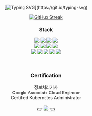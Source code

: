 <div align="center">


  [![Typing SVG](https://readme-typing-svg.herokuapp.com?font=Shrikhand&color=%23000000&size=30&center=true&vCenter=true&height=50&lines=Hi+there%2C+I'm+Eunyoung!)](https://git.io/typing-svg)

  [![GitHub Streak](https://github-readme-streak-stats.herokuapp.com?user=eunyooung&theme=graywhite&date_format=M%20j%5B%2C%20Y%5D)](https://git.io/streak-stats)

  ### **Stack**  
  <img src="https://img.shields.io/badge/Java-007396?style=flat&logo=Java&logoColor=white"/> 
  <img src="https://img.shields.io/badge/SpringBoot-6DB33F?style=flat&logo=SpringBoot&logoColor=white"/> 
  <img src="https://img.shields.io/badge/Oracle-F80000?style=flat&logo=Oracle&logoColor=white"/> 
  <img src="https://img.shields.io/badge/MySQL-4479A1?style=flat&logo=MySQL&logoColor=white"/>
  <br>
  <img src="https://img.shields.io/badge/Python-3776AB?style=flat&logo=python&logoColor=white"/> 
  <img src="https://img.shields.io/badge/C++-00599C?style=flat&logo=cplusplus&logoColor=white"/> 
  <img src="https://img.shields.io/badge/Kubernetes-326CE5?style=flat&logo=Kubernetes&logoColor=white"/> 
  <img src="https://img.shields.io/badge/Amazon AWS-232F3E?style=flat&logo=Amazon AWS&logoColor=white"/> 
  <br>
  <img src="https://img.shields.io/badge/GitLab-FC6D26?style=flat&logo=GitLab&logoColor=white"/> 
  <img src="https://img.shields.io/badge/Github-181717?style=flat&logo=github&logoColor=white"/> 
  <img src="https://img.shields.io/badge/Jira-0052CC?style=flat&logo=Jira&logoColor=white"/> 
  <img src="https://img.shields.io/badge/Confluence-172B4D?style=flat&logo=Confluence&logoColor=white"/> 
  <img src="https://img.shields.io/badge/Eclipse IDE-2C2255?style=flat&logo=Eclipse IDE&logoColor=white"/> 
  <br>
  <br>
  <br>
  
  ### **Certification**
  정보처리기사
  <br>
  Google Associate Cloud Engineer
  <br>
  Certified Kubernetes Administrator
  <br>
  <br>
  👉 <a href="mailto:choi327391@gmail.com"><img src="https://img.shields.io/badge/Gmail-EA4335?style=for-the-badge&logo=gmail&logoColor=white"/> 👈
</div>
